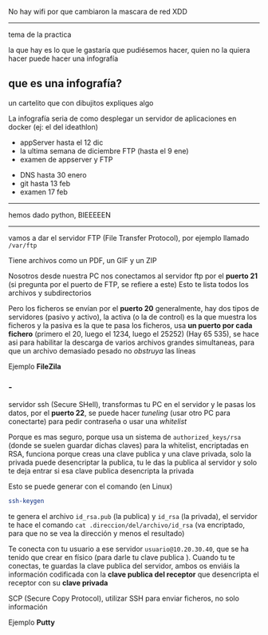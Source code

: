 No hay wifi por que cambiaron la mascara de red  XDD

---

tema de la practica

la que hay es lo que le gastaría que pudiésemos hacer, quien no la quiera hacer puede hacer una infografía

## que es una infografía? 
un cartelito que con dibujitos expliques algo

La infografía seria de como desplegar un servidor de aplicaciones en docker
(ej: el del ideathlon)

- appServer hasta el 12 dic
- la ultima semana de diciembre FTP (hasta el 9 ene)
- examen de appserver y FTP

+ DNS hasta 30 enero
+ git hasta 13 feb
+ examen 17 feb


---

hemos dado python, BIEEEEEN

---

vamos a dar el servidor FTP (File Transfer Protocol), por ejemplo llamado `/var/ftp`

Tiene archivos como un PDF, un GIF y un ZIP

Nosotros desde nuestra PC nos conectamos al servidor ftp por el **puerto 21** (si pregunta por el puerto de FTP, se refiere a este)
Esto te lista todos los archivos y subdirectorios

Pero los ficheros se envían por el **puerto 20** generalmente, hay dos tipos de servidores (pasivo y activo), la activa (o la de control) es la que muestra los ficheros 
y la pasiva es la que te pasa los ficheros, usa **un puerto por cada fichero** (primero el 20, luego el 1234, luego el 25252) (Hay 65 535), se hace asi para habilitar la descarga de varios archivos grandes simultaneas, para que un archivo demasiado pesado no _obstruya_ las líneas

Ejemplo **FileZila**


### -

servidor ssh (Secure SHell), transformas tu PC en el servidor y le pasas los datos, por el **puerto 22**, se puede hacer *tuneling* (usar otro PC para conectarte) para pedir contraseña o usar una *whitelist*

Porque es mas seguro, porque usa un sistema de `authorized_keys/rsa` (donde se suelen guardar dichas claves) para la whitelist, encriptadas en RSA, funciona porque creas una clave publica y una clave privada, solo la privada puede desencriptar la publica, tu le das la publica al servidor y solo te deja entrar si esa clave publica desencripta la privada

Esto se puede generar con el comando (en Linux) 
```bash
ssh-keygen
```

te genera el archivo `id_rsa.pub` (la publica) y `id_rsa` (la privada), el servidor te hace el comando `cat .direccion/del/archivo/id_rsa` (va encriptado, para que no se vea la dirección y menos el resultado)

Te conecta con tu usuario a ese servidor `usuario@10.20.30.40`, que se ha tenido que crear en físico (para darle tu clave publica ). Cuando tu te conectas, te guardas la clave publica del servidor, ambos os enviáis la información codificada con la **clave publica del receptor** que desencripta el receptor con su **clave privada**

SCP (Secure Copy Protocol), utilizar SSH para enviar ficheros, no solo información

Ejemplo **Putty**